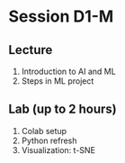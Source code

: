 # Session D1-M

## Lecture
1. Introduction to AI and ML
2. Steps in ML project

## Lab (up to 2 hours)
1. Colab setup
2. Python refresh
3. Visualization: t-SNE
